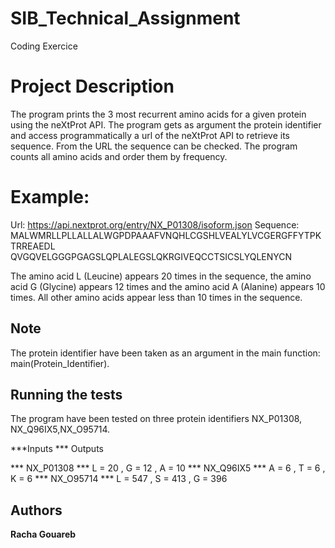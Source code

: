 # SIB_Technical_Assignment
 Coding Exercice
# Project Description
The program prints the 3 most recurrent amino acids for a given protein using the neXtProt API.
The program gets as argument the protein identifier and access programmatically a url of the neXtProt API to retrieve its sequence. From the URL the sequence can be checked.
The program counts all amino acids and order them by frequency.
# Example: 
Url: https://api.nextprot.org/entry/NX_P01308/isoform.json
Sequence:
MALWMRLLPLLALLALWGPDPAAAFVNQHLCGSHLVEALYLVCGERGFFYTPKTRREAEDL
QVGQVELGGGPGAGSLQPLALEGSLQKRGIVEQCCTSICSLYQLENYCN

The amino acid L (Leucine) appears 20 times in the sequence, the amino acid G (Glycine) appears 12 times and the amino acid A
(Alanine) appears 10 times. All other amino acids appear less than 10 times in the sequence.

## Note

The protein identifier have been taken as an argument in the main function: main(Protein_Identifier).

## Running the tests
The program have been tested on three protein identifiers NX_P01308, NX_Q96IX5,NX_O95714.

***Inputs     *** Outputs

*** NX_P01308 *** L  = 20 , G  = 12 , A  = 10
*** NX_Q96IX5 *** A  = 6 , T  = 6 , K  = 6 
*** NX_O95714 *** L  = 547 , S  = 413 , G  = 396


## Authors
**Racha Gouareb**
